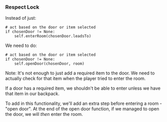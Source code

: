 ### Respect Lock

Instead of just:

    # act based on the door or item selected
    if chosenDoor != None:
        self.enterRoom(chosenDoor.leadsTo)

We need to do:

    # act based on the door or item selected
    if chosenDoor != None:
        self.openDoor(chosenDoor, room)

Note:
It's not enough to just add a required item to the door. We need to actually check for that item when the player tried to enter the room.

If a door has a required item, we shouldn't be able to enter unless we have that item in our backpack.

To add in this functionality, we'll add an extra step before entering a room - "open door". At the end of the open door function, if we managed to open the door, we will _then_ enter the room.